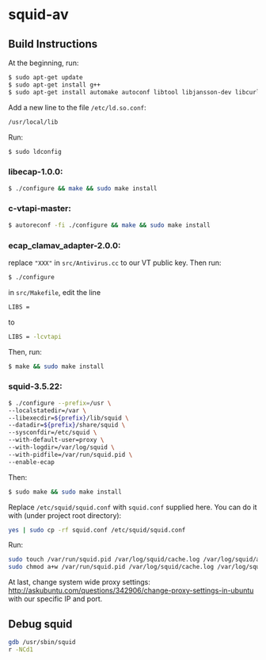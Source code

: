 # squid-av

## Build Instructions

At the beginning, run:
```sh
$ sudo apt-get update
$ sudo apt-get install g++
$ sudo apt-get install automake autoconf libtool libjansson-dev libcurl4-openssl-dev
```

Add a new line to the file `/etc/ld.so.conf`: 
```sh
/usr/local/lib
```
Run:
```sh
$ sudo ldconfig
```


### libecap-1.0.0:

```sh
$ ./configure && make && sudo make install
```


### c-vtapi-master:

```sh
$ autoreconf -fi ./configure && make && sudo make install
```


### ecap_clamav_adapter-2.0.0:

replace `"XXX"` in `src/Antivirus.cc` to our VT public key. Then run:
```sh
$ ./configure
```
in `src/Makefile`, edit the line 
```sh
LIBS = 
```
to
```sh 
LIBS = -lcvtapi
```
Then, run:
```sh
$ make && sudo make install
```


### squid-3.5.22:

```sh
$ ./configure --prefix=/usr \
--localstatedir=/var \
--libexecdir=${prefix}/lib/squid \
--datadir=${prefix}/share/squid \
--sysconfdir=/etc/squid \
--with-default-user=proxy \
--with-logdir=/var/log/squid \
--with-pidfile=/var/run/squid.pid \
--enable-ecap
```
Then:
```sh
$ sudo make && sudo make install
```
Replace `/etc/squid/squid.conf` with `squid.conf` supplied here.
You can do it with (under project root directory):
```sh
yes | sudo cp -rf squid.conf /etc/squid/squid.conf
```

Run:
```sh
sudo touch /var/run/squid.pid /var/log/squid/cache.log /var/log/squid/access.log 
sudo chmod a+w /var/run/squid.pid /var/log/squid/cache.log /var/log/squid/access.log 
```

At last, change system wide proxy settings:
http://askubuntu.com/questions/342906/change-proxy-settings-in-ubuntu
with our specific IP and port.


## Debug squid

```sh
gdb /usr/sbin/squid
r -NCd1
```
